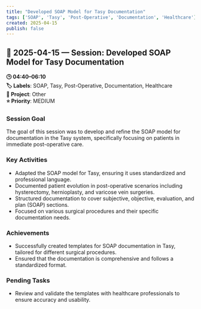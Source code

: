 ```yaml
---
title: "Developed SOAP Model for Tasy Documentation"
tags: ['SOAP', 'Tasy', 'Post-Operative', 'Documentation', 'Healthcare']
created: 2025-04-15
publish: false
---
```


## 📅 2025-04-15 — Session: Developed SOAP Model for Tasy Documentation

**🕒 04:40–06:10**  
**🏷️ Labels**: SOAP, Tasy, Post-Operative, Documentation, Healthcare  
**📂 Project**: Other  
**⭐ Priority**: MEDIUM  


### Session Goal
The goal of this session was to develop and refine the SOAP model for documentation in the Tasy system, specifically focusing on patients in immediate post-operative care.

### Key Activities
- Adapted the SOAP model for Tasy, ensuring it uses standardized and professional language.
- Documented patient evolution in post-operative scenarios including hysterectomy, hernioplasty, and varicose vein surgeries.
- Structured documentation to cover subjective, objective, evaluation, and plan (SOAP) sections.
- Focused on various surgical procedures and their specific documentation needs.

### Achievements
- Successfully created templates for SOAP documentation in Tasy, tailored for different surgical procedures.
- Ensured that the documentation is comprehensive and follows a standardized format.

### Pending Tasks
- Review and validate the templates with healthcare professionals to ensure accuracy and usability.
